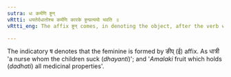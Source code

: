 ```yaml
---
sutra: धः कर्मणि ष्ट्रन्
vRtti: धयतेर्दधातोश्च कर्मणि कारके ष्ट्रन्प्रत्ययो भवति ॥
vRtti_eng: The affix ष्ट्रन् comes, in denoting the object, after the verb धा 'to feed'.

---
```

The indicatory ष denotes that the feminine is formed by ङीप् (ई) affix. As धात्री 'a nurse whom the children suck (_dhayanti_)'; and '_Amalaki_ fruit which holds (_dadhati_) all medicinal properties'.